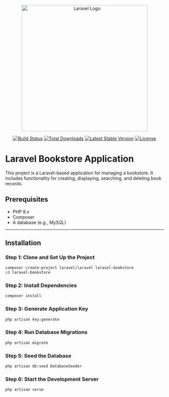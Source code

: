 <p align="center"><a href="https://laravel.com" target="_blank"><img src="https://raw.githubusercontent.com/laravel/art/master/logo-lockup/5%20SVG/2%20CMYK/1%20Full%20Color/laravel-logolockup-cmyk-red.svg" width="400" alt="Laravel Logo"></a></p>

<p align="center">
<a href="https://github.com/laravel/framework/actions"><img src="https://github.com/laravel/framework/workflows/tests/badge.svg" alt="Build Status"></a>
<a href="https://packagist.org/packages/laravel/framework"><img src="https://img.shields.io/packagist/dt/laravel/framework" alt="Total Downloads"></a>
<a href="https://packagist.org/packages/laravel/framework"><img src="https://img.shields.io/packagist/v/laravel/framework" alt="Latest Stable Version"></a>
<a href="https://packagist.org/packages/laravel/framework"><img src="https://img.shields.io/packagist/l/laravel/framework" alt="License"></a>
</p>

# Laravel Bookstore Application

This project is a Laravel-based application for managing a bookstore. It includes functionality for creating, displaying, searching, and deleting book records.

## Prerequisites

- PHP 8.x
- Composer
- A database (e.g., MySQL)

---

## Installation

### Step 1: Clone and Set Up the Project

```bash
composer create-project laravel/laravel laravel-bookstore
cd laravel-bookstore
```
### Step 2: Install Dependencies
```bash
composer install
```
### Step 3: Generate Application Key
```bash
php artisan key:generate
```
### Step 4: Run Database Migrations
```bash
php artisan migrate
```
### Step 5: Seed the Database
```bash
php artisan db:seed DatabaseSeeder
```
### Step 6: Start the Development Server
```bash
php artisan serve
```
